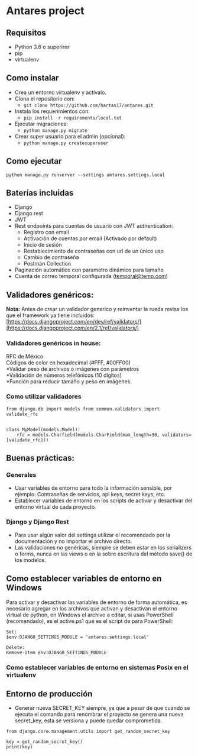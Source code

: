 # Antares project
  
## Requisitos  
- Python 3.6 o superiror  
- pip  
- virtualenv  
  
## Como instalar  
  
- Crea un entorno virtualenv y actívalo.  
- Clona el repositorio con:   
  - `git clone https://github.com/hartas17/antares.git`  
- Instala los requerimientos con:   
  - `pip install -r requirements/local.txt`
- Ejecutar migraciones:
	- `python manage.py migrate`
- Crear super usuario para el admin (opcional):
	- `python manage.py createsuperuser`
  
## Como ejecutar
 
    python manage.py runserver --settings amtares.settings.local  

 
## Baterías incluidas  
- Django  
- Django rest  
- JWT  
- Rest endpoints para cuentas de usuario con JWT authentication:   
  - Registro con email
  - Activación de cuentas por email (Activado por default)  
  - Inicio de sesión  
  - Restablecimiento de contraseñas con url de un único uso  
  - Cambio de contraseña  
  - Postman Collection  
- Paginación automático con parametro dinámico para tamaño  
- Cuenta de correo temporal configurada (temporal@temp.com)  
  
  
## Validadores genéricos:  
**Nota:** Antes de crear un validador generico y reinventar la rueda revisa los que el framework ya tiene incluidos: [https://docs.djangoproject.com/en/dev/ref/validators/](https://docs.djangoproject.com/en/2.1/ref/validators/)  
  
### Validadores genéricos in house:  
RFC de México  
Códigos de color en hexadecimal (#FFF, #00FF00)  
*Validar peso de archivos o imágenes con parámetros  
*Validación de números telefónicos (10 dígitos)  
*Función para reducir tamaño y peso en imágenes.  
  
### Como utilizar validadores  
  
    from django.db import models from common.validators import validate_rfc
    
           
    class MyModel(models.Model): 
        rfc = models.Charfield(models.CharField(max_length=30, validators=[validate_rfc]))    

## Buenas prácticas:  

### Generales  
- Usar variables de entorno para todo la información sensible, por ejemplo: Contraseñas de servicios, api keys, secret keys, etc.  
- Establecer variables de entorno en los scripts de activar y desactivar del entorno virtual de cada proyecto.  
  
### Django y Django Rest  
- Para usar algún valor del settings utilizar el recomendado por la documentación y no importar el archivo directo.  
- Las validaciones no genéricas, siempre se deben estar en los serializers o forms, nunca en las views o en la sobre escritura del método save() de los modelos.  
  
## Como establecer variables de entorno en Windows  
Para activar y desactivar las variables de entorno de forma automática, es necesario agregar en los archivos que activan y desactivan el entorno virtual de python, en Windows el archivo a editar, si usas PowerShell (recomendado), es el active.ps1 que es el script de para PowerShell:  
  
 

    Set: 
    $env:DJANGO_SETTINGS_MODULE = 'antares.settings.local'     
    
    Delete: 
    Remove-Item env:DJANGO_SETTINGS_MODULE 

 
  
### Como establecer variables de entorno en sistemas Posix en el virtualenv  
  
## Entorno de producción  
- Generar nueva SECRET_KEY siempre, ya que a pesar de que cuando se ejecuta el comando para renombrar el proyecto se genera una nueva secret_key, esta se versiona y puede quedar comprometida.  
```  
from django.core.management.utils import get_random_secret_key  
  
key = get_random_secret_key()  
print(key)  
```
